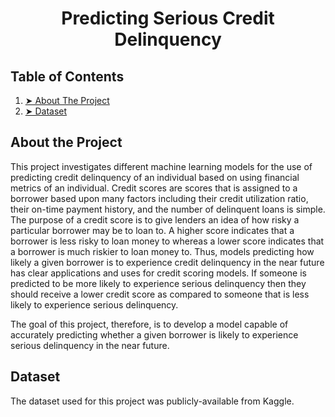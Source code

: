 <h1 align="center":> Predicting Serious Credit Delinquency </h1>

## Table of Contents 
1. [➤ About The Project](#About-the-Project)
2. [➤ Dataset](#Dataset) 


## About the Project 
This project investigates different machine learning models for 
the use of predicting credit delinquency of an individual based 
on using financial metrics of an individual. Credit scores are scores 
that is assigned to a borrower based upon many factors including their credit 
utilization ratio, their on-time payment history, and the number of delinquent 
loans is simple. The purpose of a credit score is to give lenders an idea of how 
risky a particular borrower may be to loan to. A higher score indicates that a borrower 
is less risky to loan money to whereas a lower score indicates that a borrower is 
much riskier to loan money to. Thus, models predicting how likely a given borrower 
is to experience credit delinquency in the near future has clear applications and 
uses for credit scoring models. If someone is predicted to be more likely to experience 
serious delinquency then they should receive a lower credit score as compared to someone 
that is less likely to experience serious delinquency. 

The goal of this project, therefore, is to develop a model capable of accurately predicting 
whether a given borrower is likely to experience serious delinquency in the near future. 

## Dataset 
The dataset used for this project was publicly-available from 
Kaggle. 
